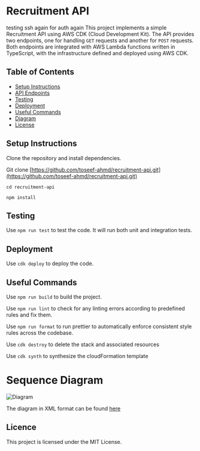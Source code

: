 # Recruitment API
testing ssh again for auth again
This project implements a simple Recruitment API using AWS CDK (Cloud Development Kit). The API provides two endpoints, one for handling `GET` requests and another for `POST` requests. Both endpoints are integrated with AWS Lambda functions written in TypeScript, with the infrastructure defined and deployed using AWS CDK.

## Table of Contents

- [Setup Instructions](#setup-instructions)
- [API Endpoints](#api-endpoints)
- [Testing](#testing)
- [Deployment](#deployment)
- [Useful Commands](#useful-commands)
- [Diagram](#sequence-diagram)
- [License](#license)


## Setup Instructions
Clone the repository and install dependencies.

Git clone [https://github.com/toseef-ahmd/recruitment-api.git](https://github.com/toseef-ahmd/recruitment-api.git)
 
 ``` cd recruitment-api ```

 ``` npm install ```


## Testing
Use ``` npm run test ``` to test the code. It will run both unit and integration tests.

## Deployment
Use ``` cdk deploy ``` to deploy the code.

## Useful Commands

Use ``` npm run build ``` to build the project.

Use ``` npm run lint ``` to check for any linting errors according to predefined rules and fix them. 

Use ``` npm run format ``` to run prettier to automatically enforce consistent style rules across the codebase.

Use ``` cdk destroy ``` to delete the stack and associated resources

Use ``` cdk synth ``` to synthesize the cloudFormation template

# Sequence Diagram
![Diagram](./sequence-diagram/recruitment-api.drawio.png)

The diagram in XML format can be found [here](./sequence-diagram/sequence-diagram.drawio)


## Licence 
This project is licensed under the MIT License.
